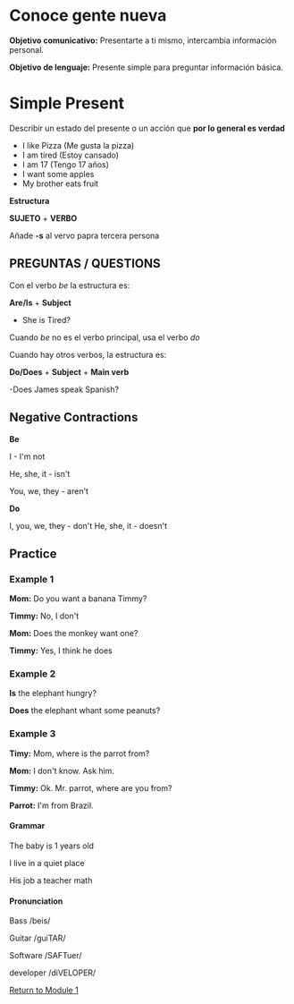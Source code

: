 # Conoce gente nueva
**Objetivo comunicativo:** Presentarte a ti mismo, intercambia información personal.

**Objetivo de lenguaje:** Presente simple para preguntar información básica.

# Simple Present
Describir un estado del presente o un acción que **por lo general es verdad**

- I like Pizza (Me gusta la pizza)
- I am tired (Estoy cansado)
- I am 17 (Tengo 17 años)
- I want some apples
- My brother eats fruit

__Estructura__

**SUJETO** + **VERBO**

Añade **-s** al vervo papra tercera persona

## PREGUNTAS / QUESTIONS

Con el verbo *be* la estructura es:

**Are/Is** + **Subject**

- She is Tired?

Cuando *be* no es el verbo principal, usa el verbo *do*

Cuando hay otros verbos, la estructura es:

**Do/Does** + **Subject** + **Main verb**

-Does James speak Spanish?

## Negative Contractions

**Be**

I - I'm not

He, she, it - isn't

You, we, they - aren't

**Do**

I, you, we, they - don't
He, she, it - doesn't

## Practice

### Example 1

__Mom:__ Do you want a banana Timmy?

__Timmy:__ No, I don't

__Mom:__ Does the monkey want one?

__Timmy:__ Yes, I think he does

### Example 2

**Is** the elephant hungry?

**Does** the elephant whant some peanuts?

### Example 3

__Timy:__ Mom, where is the parrot from?

__Mom:__ I don't know. Ask him.

__Timmy:__ Ok. Mr. parrot, where are you from?

__Parrot:__ I'm from Brazil.

#### Grammar

The baby is 1 years old 

I live in a quiet place

His job a teacher math

#### Pronunciation
Bass /beis/

Guitar /guiTAR/

Software /SAFTuer/

developer /diVELOPER/

[Return to Module 1](https://github.com/jenneracostadiaz/course-english/tree/main/Elementary/Module%201)